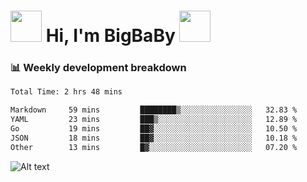 <!-- Title -->
<h1>
    <img src="https://media.tenor.com/TlyRveJkgo4AAAAi/cloud-cloud-strife.gif" width="50"/>
    Hi, I'm BigBaBy
    <img src="https://media.tenor.com/TlyRveJkgo4AAAAi/cloud-cloud-strife.gif" width="50"/>
</h1>

<h3> 📊 Weekly development breakdown </h3>
<!-- waka-readme-stats -->

<!--START_SECTION:waka-->

```txt
Total Time: 2 hrs 48 mins

Markdown     59 mins         ████████▒░░░░░░░░░░░░░░░░   32.83 %
YAML         23 mins         ███▒░░░░░░░░░░░░░░░░░░░░░   12.89 %
Go           19 mins         ██▓░░░░░░░░░░░░░░░░░░░░░░   10.50 %
JSON         18 mins         ██▓░░░░░░░░░░░░░░░░░░░░░░   10.18 %
Other        13 mins         █▓░░░░░░░░░░░░░░░░░░░░░░░   07.20 %
```

<!--END_SECTION:waka-->

![Alt text](https://spotify-recently-played-readme.vercel.app/api?user=21b7yx6vkj66csord5swswvza&count=10&width=1000)
